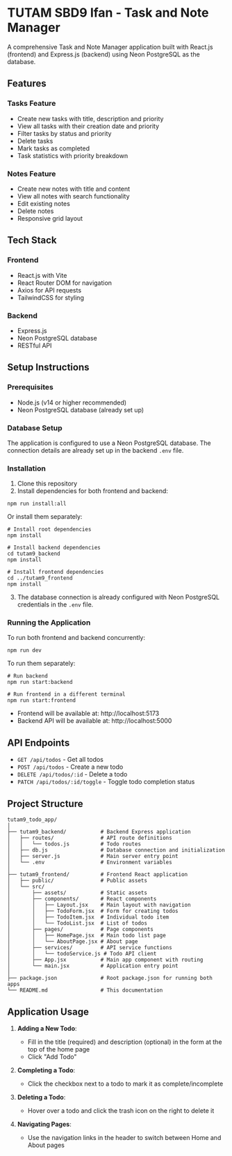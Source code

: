 # TUTAM SBD9 Ifan - Task and Note Manager

A comprehensive Task and Note Manager application built with React.js (frontend) and Express.js (backend) using Neon PostgreSQL as the database.

## Features

### Tasks Feature
- Create new tasks with title, description and priority
- View all tasks with their creation date and priority
- Filter tasks by status and priority
- Delete tasks
- Mark tasks as completed
- Task statistics with priority breakdown

### Notes Feature
- Create new notes with title and content
- View all notes with search functionality
- Edit existing notes
- Delete notes
- Responsive grid layout

## Tech Stack

### Frontend
- React.js with Vite
- React Router DOM for navigation
- Axios for API requests
- TailwindCSS for styling

### Backend
- Express.js
- Neon PostgreSQL database
- RESTful API

## Setup Instructions

### Prerequisites
- Node.js (v14 or higher recommended)
- Neon PostgreSQL database (already set up)

### Database Setup
The application is configured to use a Neon PostgreSQL database. The connection details are already set up in the backend `.env` file.

### Installation

1. Clone this repository
2. Install dependencies for both frontend and backend:
```
npm run install:all
```

Or install them separately:
```
# Install root dependencies
npm install

# Install backend dependencies
cd tutam9_backend
npm install

# Install frontend dependencies
cd ../tutam9_frontend
npm install
```

3. The database connection is already configured with Neon PostgreSQL credentials in the `.env` file.

### Running the Application

To run both frontend and backend concurrently:
```
npm run dev
```

To run them separately:
```
# Run backend
npm run start:backend

# Run frontend in a different terminal
npm run start:frontend
```

- Frontend will be available at: http://localhost:5173
- Backend API will be available at: http://localhost:5000

## API Endpoints

- `GET /api/todos` - Get all todos
- `POST /api/todos` - Create a new todo
- `DELETE /api/todos/:id` - Delete a todo
- `PATCH /api/todos/:id/toggle` - Toggle todo completion status

## Project Structure

```
tutam9_todo_app/
│
├── tutam9_backend/           # Backend Express application
│   ├── routes/               # API route definitions
│   │   └── todos.js          # Todo routes
│   ├── db.js                 # Database connection and initialization
│   ├── server.js             # Main server entry point
│   └── .env                  # Environment variables
│
├── tutam9_frontend/          # Frontend React application
│   ├── public/               # Public assets
│   └── src/
│       ├── assets/           # Static assets
│       ├── components/       # React components
│       │   ├── Layout.jsx    # Main layout with navigation
│       │   ├── TodoForm.jsx  # Form for creating todos
│       │   ├── TodoItem.jsx  # Individual todo item
│       │   └── TodoList.jsx  # List of todos
│       ├── pages/            # Page components
│       │   ├── HomePage.jsx  # Main todo list page
│       │   └── AboutPage.jsx # About page
│       ├── services/         # API service functions
│       │   └── todoService.js # Todo API client
│       ├── App.jsx           # Main app component with routing
│       └── main.jsx          # Application entry point
│
├── package.json              # Root package.json for running both apps
└── README.md                 # This documentation
```

## Application Usage

1. **Adding a New Todo**:
   - Fill in the title (required) and description (optional) in the form at the top of the home page
   - Click "Add Todo"

2. **Completing a Todo**:
   - Click the checkbox next to a todo to mark it as complete/incomplete

3. **Deleting a Todo**:
   - Hover over a todo and click the trash icon on the right to delete it

4. **Navigating Pages**:
   - Use the navigation links in the header to switch between Home and About pages
